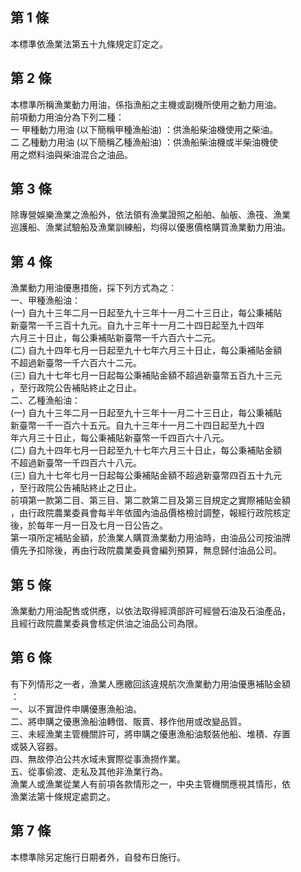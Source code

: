 第 1 條
-------
本標準依漁業法第五十九條規定訂定之。

第 2 條
-------
本標準所稱漁業動力用油，係指漁船之主機或副機所使用之動力用油。  
前項動力用油分為下列二種：  
一  甲種動力用油 (以下簡稱甲種漁船油) ：供漁船柴油機使用之柴油。  
二  乙種動力用油 (以下簡稱乙種漁船油) ：供漁船柴油機或半柴油機使  
    用之燃料油與柴油混合之油品。

第 3 條
-------
除專營娛樂漁業之漁船外，依法領有漁業證照之船舶、舢舨、漁筏、漁業  
巡護船、漁業試驗船及漁業訓練船，均得以優惠價格購買漁業動力用油。

第 4 條
-------
漁業動力用油優惠措施，採下列方式為之：  
一、甲種漁船油：  
 (一) 自九十三年二月一日起至九十三年十一月二十三日止，每公秉補貼  
      新臺幣一千三百十九元。自九十三年十一月二十四日起至九十四年  
      六月三十日止，每公秉補貼新臺幣一千六百六十二元。  
 (二) 自九十四年七月一日起至九十七年六月三十日止，每公秉補貼金額  
      不超過新臺幣一千六百六十二元。  
 (三) 自九十七年七月一日起每公秉補貼金額不超過新臺幣五百九十三元  
      ，至行政院公告補貼終止之日止。  
二、乙種漁船油：  
 (一) 自九十三年二月一日起至九十三年十一月二十三日止，每公秉補貼  
      新臺幣一千一百六十五元。自九十三年十一月二十四日起至九十四  
      年六月三十日止，每公秉補貼新臺幣一千四百六十八元。  
 (二) 自九十四年七月一日起至九十七年六月三十日止，每公秉補貼金額  
      不超過新臺幣一千四百六十八元。  
 (三) 自九十七年七月一日起每公秉補貼金額不超過新臺幣四百五十九元  
      ，至行政院公告補貼終止之日止。  
前項第一款第二目、第三目、第二款第二目及第三目規定之實際補貼金額  
，由行政院農業委員會每半年依國內油品價格檢討調整，報經行政院核定  
後，於每年一月一日及七月一日公告之。  
第一項所定補貼金額，於漁業人購買漁業動力用油時，由油品公司按油牌  
價先予扣除後，再由行政院農業委員會編列預算，無息歸付油品公司。

第 5 條
-------
漁業動力用油配售或供應，以依法取得經濟部許可經營石油及石油產品，  
且經行政院農業委員會核定供油之油品公司為限。

第 6 條
-------
有下列情形之一者，漁業人應繳回該違規航次漁業動力用油優惠補貼金額  
：  
一、以不實證件申購優惠漁船油。  
二、將申購之優惠漁船油轉借、販賣、移作他用或改變品質。  
三、未經漁業主管機關許可，將申購之優惠漁船油駁裝他船、堆積、存置  
    或裝入容器。  
四、無故停泊公共水域未實際從事漁撈作業。  
五、從事偷渡、走私及其他非漁業行為。  
漁業人或漁業從業人有前項各款情形之一，中央主管機關應視其情形，依  
漁業法第十條規定處罰之。

第 7 條
-------
本標準除另定施行日期者外，自發布日施行。

